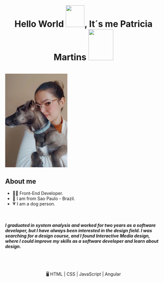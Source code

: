 <h1 align="center">Hello World <img src="https://i.pinimg.com/originals/28/02/00/28020003d4a493c78d8202ba6c35f179.gif" width="60px" height="70px">, It´s me Patricia Martins
<img src = "https://octodex.github.com/images/spidertocat.png" width ="80px" height="100px"> </h1>
<p align ="left">
 </br>

<img src = "img/patricia_and_thor.jfif" width ="200px">

## About me
- 👩‍💻 Front-End Developer.
- 📍 I am from Sao Paulo - Brazil.
- 💗 I am a dog person.
</br>

##### I graduated in system analysis and worked for two years as a software developer, but I have always been interested in the design field. I was searching for a design course, and I found Interactive Media design, where I could improve my skills as a software developer and learn about design.

</br>
<p align="center">
<br>
🖥️ HTML | CSS | JavaScript | Angular

